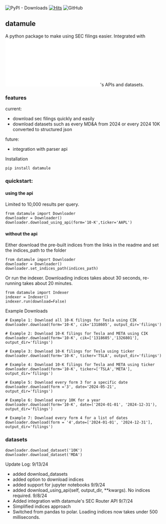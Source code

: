 ![PyPI - Downloads](https://img.shields.io/pypi/dm/datamule)
[![Hits](https://hits.seeyoufarm.com/api/count/incr/badge.svg?url=https%3A%2F%2Fgithub.com%2Fjohn-friedman%2Fdatamule-python&count_bg=%2379C83D&title_bg=%23555555&icon=&icon_color=%23E7E7E7&title=hits&edge_flat=false)](https://hits.seeyoufarm.com)
![GitHub](https://img.shields.io/github/stars/john-friedman/datamule-python)
## datamule
A python package to make using SEC filings easier. Integrated with ![datamule](datamule.xyz)'s APIs and datasets.

### features
current:
* download sec filings quickly and easily
* download datasets such as every MD&A from 2024 or every 2024 10K converted to structured json

future:
* integration with parser api

Installation
```
pip install datamule
```

### quickstart:

#### using the api 
Limited to 10,000 results per query.

```
from datamule import Downloader
downloader = Downloader()
downloader.download_using_api(form='10-K',ticker='AAPL')
```

#### without the api

Either download the pre-built indices from the links in the readme and set the indices_path to the folder
```
from datamule import Downloader
downloader = Downloader()
downloader.set_indices_path(indices_path)
```

Or run the indexer. Downloading indices takes about 30 seconds, re-running takes about 20 minutes.
```
from datamule import Indexer
indexer = Indexer()
indexer.run(download=False)
```

Example Downloads
```
# Example 1: Download all 10-K filings for Tesla using CIK
downloader.download(form='10-K', cik='1318605', output_dir='filings')

# Example 2: Download 10-K filings for Tesla and META using CIK
downloader.download(form='10-K', cik=['1318605','1326801'], output_dir='filings')

# Example 3: Download 10-K filings for Tesla using ticker
downloader.download(form='10-K', ticker='TSLA', output_dir='filings')

# Example 4: Download 10-K filings for Tesla and META using ticker
downloader.download(form='10-K', ticker=['TSLA','META'], output_dir='filings')

# Example 5: Download every form 3 for a specific date
downloader.download(form ='3', date='2024-05-21', output_dir='filings')

# Example 6: Download every 10K for a year
downloader.download(form='10-K', date=('2024-01-01', '2024-12-31'), output_dir='filings')

# Example 7: Download every form 4 for a list of dates
downloader.download(form = '4',date=['2024-01-01', '2024-12-31'], output_dir='filings')
```

### datasets
```
downloader.download_dataset('10K')
downloader.download_dataset('MDA')
```

Update Log:
9/13/24
* added download_datasets
* added option to download indices
* added support for jupyter notebooks
9/9/24
* added download_using_api(self, output_dir, **kwargs). No indices required.
9/8/24
* Added integration with datamule's SEC Router API
9/7/24
* Simplified indices approach
* Switched from pandas to polar. Loading indices now takes under 500 milliseconds.
